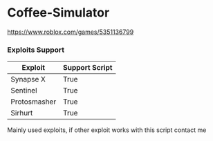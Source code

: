# Coffee-Simulator
https://www.roblox.com/games/5351136799

### Exploits Support

Exploit | Support Script
------------ | -------------
Synapse X | True
Sentinel | True
Protosmasher | True
Sirhurt | True

Mainly used exploits, if other exploit works with this script contact me
